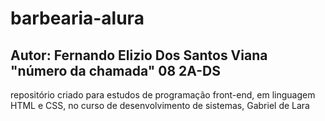 # barbearia-alura

## Autor: Fernando Elizio Dos Santos Viana "número da chamada" 08 2A-DS

repositório criado para estudos de programação front-end, em linguagem HTML e CSS, no curso de desenvolvimento de sistemas, Gabriel de Lara
